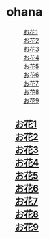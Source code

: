 # ohana
<html lang="ja">
 <head>
  <meta charset="utf-8" />
	 

<style type="text/css">
  
main {
background-color: rgba(255, 255, 255, 0.3);
}
  
a.p:hover {
    position: relative;
    text-decoration: none;
}
a.p span {
    display: none;
    position: relative;
    top: -0.5em;
    left: 1em;
}
a.p:hover span {
    border: none;
    display: block;
    width: 800px;
}   
    
 <!--
    p {
margin-left: 20px;
 }
    -->

.example {/*親div*/
  position: relative;/*相対配置*/
  }

.example p {
  position: absolute;/*絶対配置*/
  color: blue;/*文字は青に*/
  bottom: 0;
  right: 0;
  font-size: 1.0em;
  }
  
  
</style>
</head>
<body>

<SPAN style="margin-left:20px "><a href="0FABF9AA-3E32-4BD2-9B93-69F62AEE46BC.jpeg" target="_blank" class="p">お花1<span><img src="0FABF9AA-3E32-4BD2-9B93-69F62AEE46BC.jpeg" alt="お花" width="800"></span></a><br/> </SPAN>
<SPAN style="margin-left:20px "><a href="1B6A1608-7C70-4FEE-84FE-151E6833AECA.jpeg" target="_blank" class="p">お花2<span><img src="1B6A1608-7C70-4FEE-84FE-151E6833AECA.jpeg" alt="お花" width="800"></span></a><br/> </SPAN>
<SPAN style="margin-left:20px "><a href="29ECE2EC-FE45-42D1-9783-B6EDDFF21242.jpeg" target="_blank" class="p">お花3<span><img src="29ECE2EC-FE45-42D1-9783-B6EDDFF21242.jpeg" alt="お花" width="800"></span></a><br/> </SPAN>
<SPAN style="margin-left:20px "><a href="52248E08-6F7C-46C8-8D81-A670B7204163.jpeg" target="_blank" class="p">お花4<span><img src="52248E08-6F7C-46C8-8D81-A670B7204163.jpeg" alt="お花" width="800"></span></a><br/> </SPAN>
<SPAN style="margin-left:20px "><a href="74BDDFCF-BD9A-4626-A211-0CED842FFB0C.jpeg" target="_blank" class="p">お花5<span><img src="74BDDFCF-BD9A-4626-A211-0CED842FFB0C.jpeg" alt="お花" width="800"></span></a><br/> </SPAN>
<SPAN style="margin-left:20px "><a href="7BD5D4F3-407C-4ABB-AC88-37447A69814C.jpeg" target="_blank" class="p">お花6<span><img src="7BD5D4F3-407C-4ABB-AC88-37447A69814C.jpeg" alt="お花" width="800"></span></a><br/> </SPAN>
<SPAN style="margin-left:20px "><a href="7FF04EF2-E6F8-44E4-ADC0-361AA7A3B5F1.jpeg" target="_blank" class="p">お花7<span><img src="7FF04EF2-E6F8-44E4-ADC0-361AA7A3B5F1.jpeg" alt="お花" width="800"></span></a><br/> </SPAN>
<SPAN style="margin-left:20px "><a href="A53A0DEE-6DE2-443C-848A-4021D9133879.jpeg" class="p">お花8<span><img src="A53A0DEE-6DE2-443C-848A-4021D9133879.jpeg" alt="お花" width="800"></span></a><br/> </SPAN>
<SPAN style="margin-left:20px "><a href="C381FD03-2E36-407E-AFA6-FAD9176FAB0C.jpeg" target="_blank" class="p">お花9<span><img src="C381FD03-2E36-407E-AFA6-FAD9176FAB0C.jpeg" alt="お花" width="800"></span></a><br/> </SPAN>



<h2>
<SPAN style="margin-left:20px "><a href="0FABF9AA-3E32-4BD2-9B93-69F62AEE46BC.jpeg" target="_blank" class="p">お花1<span><img src="0FABF9AA-3E32-4BD2-9B93-69F62AEE46BC.jpeg" alt="お花" width="800"></span></a><br/> </SPAN>
<SPAN style="margin-left:20px "><a href="1B6A1608-7C70-4FEE-84FE-151E6833AECA.jpeg" target="_blank" class="p">お花2<span><img src="1B6A1608-7C70-4FEE-84FE-151E6833AECA.jpeg" alt="お花" width="800"></span></a><br/> </SPAN>
<SPAN style="margin-left:20px "><a href="29ECE2EC-FE45-42D1-9783-B6EDDFF21242.jpeg" target="_blank" class="p">お花3<span><img src="29ECE2EC-FE45-42D1-9783-B6EDDFF21242.jpeg" alt="お花" width="800"></span></a><br/> </SPAN>
<SPAN style="margin-left:20px "><a href="52248E08-6F7C-46C8-8D81-A670B7204163.jpeg" target="_blank" class="p">お花4<span><img src="52248E08-6F7C-46C8-8D81-A670B7204163.jpeg" alt="お花" width="800"></span></a><br/> </SPAN>
<SPAN style="margin-left:20px "><a href="74BDDFCF-BD9A-4626-A211-0CED842FFB0C.jpeg" target="_blank" class="p">お花5<span><img src="74BDDFCF-BD9A-4626-A211-0CED842FFB0C.jpeg" alt="お花" width="800"></span></a><br/> </SPAN>
<SPAN style="margin-left:20px "><a href="7BD5D4F3-407C-4ABB-AC88-37447A69814C.jpeg" target="_blank" class="p">お花6<span><img src="7BD5D4F3-407C-4ABB-AC88-37447A69814C.jpeg" alt="お花" width="800"></span></a><br/> </SPAN>
<SPAN style="margin-left:20px "><a href="7FF04EF2-E6F8-44E4-ADC0-361AA7A3B5F1.jpeg" target="_blank" class="p">お花7<span><img src="7FF04EF2-E6F8-44E4-ADC0-361AA7A3B5F1.jpeg" alt="お花" width="800"></span></a><br/> </SPAN>
<SPAN style="margin-left:20px "><a href="A53A0DEE-6DE2-443C-848A-4021D9133879.jpeg" class="p">お花8<span><img src="A53A0DEE-6DE2-443C-848A-4021D9133879.jpeg" alt="お花" width="800"></span></a><br/> </SPAN>
<SPAN style="margin-left:20px "><a href="C381FD03-2E36-407E-AFA6-FAD9176FAB0C.jpeg" target="_blank" class="p">お花9<span><img src="C381FD03-2E36-407E-AFA6-FAD9176FAB0C.jpeg" alt="お花" width="800"></span></a><br/> </SPAN>
</h2>

<script src="https://code.jquery.com/jquery-1.12.4.min.js" type="text/javascript"></script>
<script src="https://cdnjs.cloudflare.com/ajax/libs/lightbox2/2.7.1/js/lightbox.min.js" type="text/javascript"></script>


<br><br><br><br><br><br><br><br><br><br><br><br><br><br>

<script type='text/javascript' src='https://torokoid.github.io/shiba/jquery.js?ver=1.12.4'></script>
<script src="https://torokoid.github.io/shiba/jquery.goup.min.js"></script>
<script src="https://torokoid.github.io/shiba/my.js"></script> 

</body>

